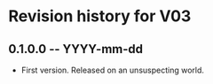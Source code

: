 # Revision history for V03

## 0.1.0.0 -- YYYY-mm-dd

* First version. Released on an unsuspecting world.
